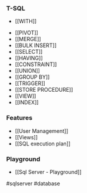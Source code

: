 
### T-SQL

* [[WITH]]
- [[PIVOT]]
- [[MERGE]]
- [[BULK INSERT]]
- [[SELECT]]
- [[HAVING]]
-  [[CONSTRAINT]]
- [[UNION]]
- [[GROUP BY]]
- [[TRIGGER]]
- [[STORE PROCEDURE]]
- [[VIEW]]
- [[INDEX]]

### Features

* [[User Management]]
* [[Views]]
* [[SQL execution plan]]

### Playground

* [[Sql Server - Playground]]

#sqlserver #database 